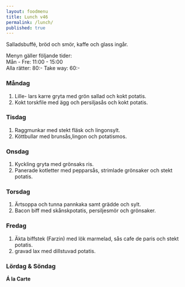 ```yaml
---
layout: foodmenu
title: Lunch v46
permalink: /lunch/
published: true
---
```

Salladsbuffé, bröd och smör, kaffe och glass ingår.

Menyn gäller följande tider:  
Mån - Fre: 11:00 - 15:00  
Alla rätter: 80:- Take way: 60:-

### Måndag

1. Lille- lars karre gryta med grön sallad och kokt potatis.
2. Kokt torskfile med ägg och persiljasås och kokt potatis.

### Tisdag

1. Raggmunkar med stekt fläsk och lingonsylt.
2. Köttbullar med brunsås,lingon och potatismos.

### Onsdag

1. Kyckling gryta med grönsaks ris.
2. Panerade kotletter med pepparsås, strimlade grönsaker och stekt potatis.

### Torsdag

1. Ärtsoppa och tunna pannkaka samt grädde och sylt.
2. Bacon biff med skånskpotatis, persiljesmör och grönsaker.


### Fredag

1. Äkta biffstek (Farzin) med lök marmelad, sås cafe de paris och stekt potatis.
2. gravad lax med dillstuvad potatis.


### Lördag & Söndag

**Á la Carte**
